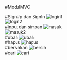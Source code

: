 #ModulMVC

#SignUp dan SignIn
![login1](https://cloud.githubusercontent.com/assets/22124998/25688606/dac14514-30aa-11e7-9cd4-b5d430306fe0.PNG)
<br>
![login2](https://cloud.githubusercontent.com/assets/22124998/25688605/dac0bc7a-30aa-11e7-8119-0d6aa22ee0de.PNG)
<br>
#input dan simpan
![masuk](https://cloud.githubusercontent.com/assets/22124998/25688608/dac87e2e-30aa-11e7-829a-071bf09c25a3.PNG)
<br>
![masuk2](https://cloud.githubusercontent.com/assets/22124998/25688607/dac5768e-30aa-11e7-9e5b-d9c970f46fc6.PNG)
<br>
#ubah
![ubah](https://cloud.githubusercontent.com/assets/22124998/25688613/e5b1cf02-30aa-11e7-973c-4953167ff228.PNG)
<br>
#hapus
![hapus](https://cloud.githubusercontent.com/assets/22124998/25688620/f2eacebc-30aa-11e7-93ed-0fe2e1249c36.PNG)
<br>
#bersihkan
![bersih](https://cloud.githubusercontent.com/assets/22124998/25688621/f2f312ac-30aa-11e7-813f-48c6f8d5051c.PNG)
<br>
#cari
![cari](https://cloud.githubusercontent.com/assets/22124998/25688623/fae863a4-30aa-11e7-932c-1fb92f575827.PNG)
